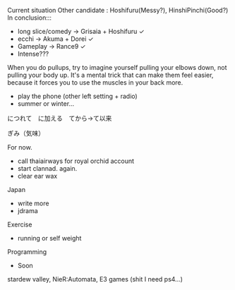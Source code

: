  Current situation
 Other candidate : Hoshifuru(Messy?), HinshiPinchi(Good?)
 In conclusion:::
 - long slice/comedy -> Grisaia + Hoshifuru ✓
 - ecchi -> Akuma + Dorei ✓
 - Gameplay -> Rance9 ✓
 - Intense???

When you do pullups, try to imagine yourself pulling your elbows down, not pulling your body up. It's a mental trick that can make them feel easier, because it forces you to use the muscles in your back more.

- play the phone (other left setting + radio)
- summer or winter...

につれて　に加える　てから→て以来

ぎみ（気味）

For now.
- call thaiairways for royal orchid account
- start clannad. again.
- clear ear wax

Japan
- write more
- jdrama

Exercise
- running or self weight

Programming
- Soon

stardew valley, 
NieR:Automata,
E3 games (shit I need ps4...)


